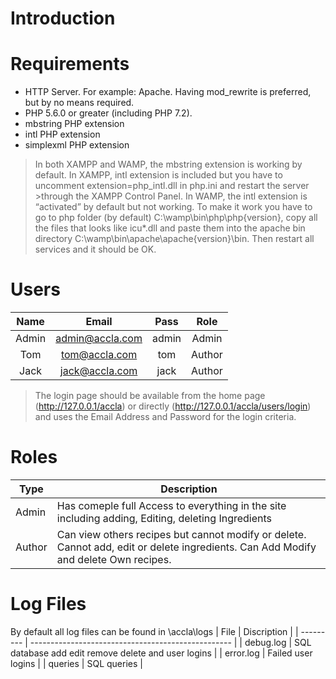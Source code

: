 # Introduction 

# Requirements
* HTTP Server. For example: Apache. Having mod_rewrite is preferred, but by no means required.
* PHP 5.6.0 or greater (including PHP 7.2).
* mbstring PHP extension
* intl PHP extension
* simplexml PHP extension

>In both XAMPP and WAMP, the mbstring extension is working by default.
>In XAMPP, intl extension is included but you have to uncomment extension=php_intl.dll in php.ini and restart the server >through the XAMPP Control Panel.
>In WAMP, the intl extension is “activated” by default but not working. To make it work you have to go to php folder (by default) C:\wamp\bin\php\php{version}, copy all the files that looks like icu*.dll and paste them into the apache bin directory C:\wamp\bin\apache\apache{version}\bin. Then restart all services and it should be OK.

# Users
| Name  | Email           | Pass  | Role  |
| :---: | :-------------: | :---: | :----:|
| Admin | admin@accla.com | admin | Admin |
| Tom   | tom@accla.com   | tom   | Author|
| Jack  | jack@accla.com  | jack  | Author|

>The login page should be available from the home page (http://127.0.0.1/accla) or directly (http://127.0.0.1/accla/users/login) and uses the Email Address and Password for the login criteria.

# Roles
| Type  | Description|
| ----- | -----------|
| Admin | Has comeple full Access to everything in the site including adding, Editing, deleting Ingredients |
| Author| Can view others recipes but cannot modify or delete. Cannot add, edit or delete ingredients. Can Add Modify and delete Own recipes. |

# Log Files
By default all log files can be found in \accla\logs
| File      | Discription                                         |
| --------- | --------------------------------------------------  |
| debug.log | SQL database add edit remove delete and user logins |
| error.log | Failed user logins                                  |
| queries   | SQL queries                                         |

